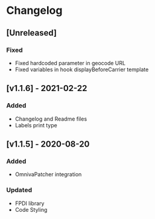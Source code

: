 # Changelog

## [Unreleased]
### Fixed
- Fixed hardcoded parameter in geocode URL
- Fixed variables in hook displayBeforeCarrier template

## [v1.1.6] - 2021-02-22
### Added
- Changelog and Readme files
- Labels print type

## [v1.1.5] - 2020-08-20
### Added
- OmnivaPatcher integration

### Updated
- FPDI library
- Code Styling